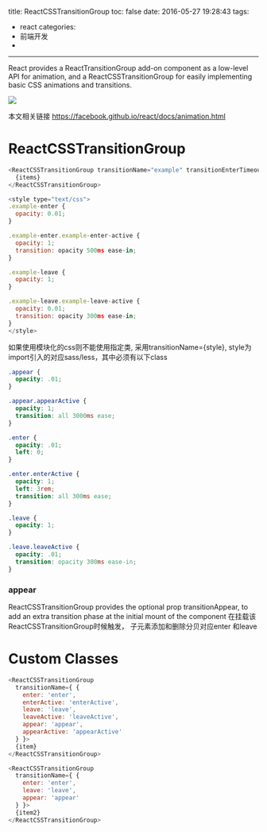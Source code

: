 title: ReactCSSTransitionGroup
toc: false
date: 2016-05-27 19:28:43
tags:
  - react
categories:
  - 前端开发
-
---

React provides a ReactTransitionGroup add-on component as a low-level API for animation, and a ReactCSSTransitionGroup for easily implementing basic CSS animations and transitions.

<!--more-->
![](ReactCSSTransitionGroup/286966.jpg)

本文相关链接
https://facebook.github.io/react/docs/animation.html

# ReactCSSTransitionGroup

```javascript
<ReactCSSTransitionGroup transitionName="example" transitionEnterTimeout={500} transitionLeaveTimeout={300}>
  {items}
</ReactCSSTransitionGroup>

<style type="text/css">
.example-enter {
  opacity: 0.01;
}

.example-enter.example-enter-active {
  opacity: 1;
  transition: opacity 500ms ease-in;
}

.example-leave {
  opacity: 1;
}

.example-leave.example-leave-active {
  opacity: 0.01;
  transition: opacity 300ms ease-in;
}
</style>
```
如果使用模块化的css则不能使用指定类, 采用transitionName={style}, style为import引入的对应sass/less，其中必须有以下class

```css
.appear {
  opacity: .01;
}

.appear.appearActive {
  opacity: 1;
  transition: all 3000ms ease;
}

.enter {
  opacity: .01;
  left: 0;
}

.enter.enterActive {
  opacity: 1;
  left: 3rem;
  transition: all 300ms ease;
}

.leave {
  opacity: 1;
}

.leave.leaveActive {
  opacity: .01;
  transition: opacity 300ms ease-in;
}
```
### appear
ReactCSSTransitionGroup provides the optional prop transitionAppear, to add an extra transition phase at the initial mount of the component
在挂载该ReactCSSTransitionGroup时候触发， 子元素添加和删除分贝对应enter 和leave

# Custom Classes

```javascript
<ReactCSSTransitionGroup
  transitionName={ {
    enter: 'enter',
    enterActive: 'enterActive',
    leave: 'leave',
    leaveActive: 'leaveActive',
    appear: 'appear',
    appearActive: 'appearActive'
  } }>
  {item}
</ReactCSSTransitionGroup>

<ReactCSSTransitionGroup
  transitionName={ {
    enter: 'enter',
    leave: 'leave',
    appear: 'appear'
  } }>
  {item2}
</ReactCSSTransitionGroup>
```
